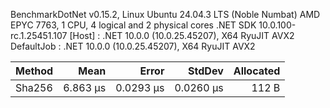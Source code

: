 
BenchmarkDotNet v0.15.2, Linux Ubuntu 24.04.3 LTS (Noble Numbat)
AMD EPYC 7763, 1 CPU, 4 logical and 2 physical cores
.NET SDK 10.0.100-rc.1.25451.107
  [Host]     : .NET 10.0.0 (10.0.25.45207), X64 RyuJIT AVX2
  DefaultJob : .NET 10.0.0 (10.0.25.45207), X64 RyuJIT AVX2


 Method | Mean     | Error     | StdDev    | Allocated |
------- |---------:|----------:|----------:|----------:|
 Sha256 | 6.863 μs | 0.0293 μs | 0.0260 μs |     112 B |
